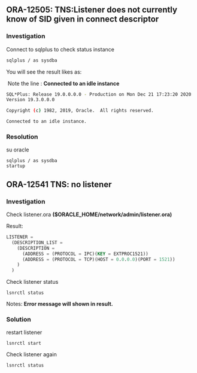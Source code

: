 ## ORA-12505: TNS:Listener does not currently know of SID given in connect descriptor

### Investigation

Connect to sqlplus to check status instance

```sh
sqlplus / as sysdba
```

You will see the result likes as: 

​	Note the line : **Connected to an idle instance**

```sh
SQL*Plus: Release 19.0.0.0.0 - Production on Mon Dec 21 17:23:20 2020
Version 19.3.0.0.0

Copyright (c) 1982, 2019, Oracle.  All rights reserved.

Connected to an idle instance.
```

### Resolution
su oracle
```
sqlplus / as sysdba
startup
```



## ORA-12541 TNS: no listener

### Investigation

Check listener.ora **($ORACLE_HOME/network/admin/listener.ora)**

Result:

```sql
LISTENER =
  (DESCRIPTION_LIST =
    (DESCRIPTION =
      (ADDRESS = (PROTOCOL = IPC)(KEY = EXTPROC1521))
      (ADDRESS = (PROTOCOL = TCP)(HOST = 0.0.0.0)(PORT = 1521))
    )
  )
```

Check listener status

```shell
lsnrctl status
```

Notes: **Error message will shown in result.**

### Solution

restart listener

```shell
lsnrctl start
```

Check listener again

```shell
lsnrctl status
```

